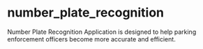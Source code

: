 # number_plate_recognition
Number Plate Recognition  Application is designed to help parking enforcement officers become more accurate and efficient.

